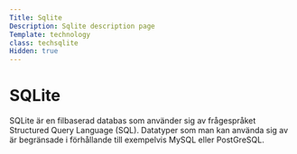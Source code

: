 ```yaml
---
Title: Sqlite
Description: Sqlite description page
Template: technology
class: techsqlite
Hidden: true
---
```


# SQLite

SQLite är en filbaserad databas som använder sig av frågespråket Structured Query Language (SQL). Datatyper som man kan använda sig av är begränsade i förhållande till exempelvis MySQL eller PostGreSQL.
